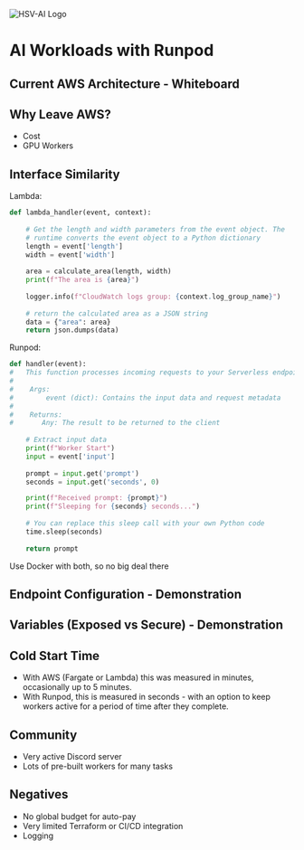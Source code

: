 ![HSV-AI Logo](https://hsv.ai/wp-content/uploads/2022/03/logo_v11_2022.png)

# AI Workloads with Runpod

## Current AWS Architecture - Whiteboard

## Why Leave AWS?

- Cost
- GPU Workers

## Interface Similarity

Lambda:
```python
def lambda_handler(event, context):
    
    # Get the length and width parameters from the event object. The 
    # runtime converts the event object to a Python dictionary
    length = event['length']
    width = event['width']
    
    area = calculate_area(length, width)
    print(f"The area is {area}")
        
    logger.info(f"CloudWatch logs group: {context.log_group_name}")
    
    # return the calculated area as a JSON string
    data = {"area": area}
    return json.dumps(data)
```

Runpod:
```python
def handler(event):
#   This function processes incoming requests to your Serverless endpoint.
#
#    Args:
#        event (dict): Contains the input data and request metadata
#       
#    Returns:
#       Any: The result to be returned to the client
    
    # Extract input data
    print(f"Worker Start")
    input = event['input']
    
    prompt = input.get('prompt')  
    seconds = input.get('seconds', 0)  

    print(f"Received prompt: {prompt}")
    print(f"Sleeping for {seconds} seconds...")
    
    # You can replace this sleep call with your own Python code
    time.sleep(seconds)  
    
    return prompt 
```

Use Docker with both, so no big deal there

## Endpoint Configuration - Demonstration

## Variables (Exposed vs Secure) - Demonstration

## Cold Start Time

- With AWS (Fargate or Lambda) this was measured in minutes, occasionally up to 5 minutes.
- With Runpod, this is measured in seconds - with an option to keep workers active for a period of time after they complete.

## Community

- Very active Discord server
- Lots of pre-built workers for many tasks

## Negatives

- No global budget for auto-pay
- Very limited Terraform or CI/CD integration
- Logging